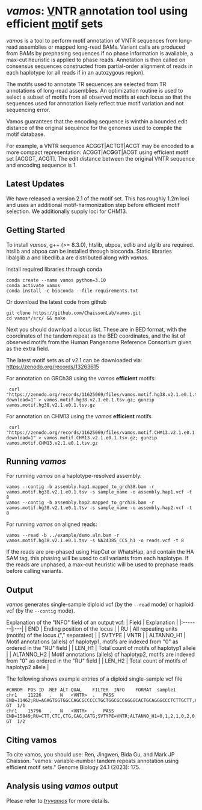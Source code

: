 

# *vamos*: <ins>V</ins>NTR <ins>a</ins>nnotation tool using efficient <ins>mo</ins>tif <ins>s</ins>ets

*vamos* is a tool to perform motif annotation of VNTR sequences from long-read assemblies or mapped long-read BAMs. Variant calls are produced from BAMs by prephasing sequences if no phase information is available, a max-cut heuristic is applied to phase reads. Annotation is then called on consensus sequences constructed from partial-order alignment of reads in each haplotype (or all reads if in an autozygous region).

The motifs used to annotate TR sequences are selected from TR annotations of long-read assemblies. An optimization routine is used to select a subset of motifs from all observed motifs at each locus so that the sequences used for annotation likely reflect true motif variation and not sequencing error. 

Vamos guarantees that the encoding sequence is winthin a bounded edit distance of the original sequence for the genomes used to compile the motif database.

For example, a VNTR sequence ACGGT|ACTGT|ACGT may be encoded to a more compact representation: ACGGT|AC**G**GT|ACGT using efficient motif set [ACGGT, ACGT]. The edit distance between the original VNTR sequence and encoding sequence is 1. 


## Latest Updates
We have released a version 2.1 of the motif set. This has roughly 1.2m loci and uses an additional motif-harmonization step before efficient motif selection. We additionally supply loci for CHM13.

## Getting Started
To install *vamos*, g++ (>= 8.3.0), htslib, abpoa, edlib and alglib are required.
htslib and abpoa can be installed through bioconda.
Static libraries libalglib.a and libedlib.a are distributed along with *vamos*.

Install required libraries through conda
```
conda create --name vamos python=3.10
conda activate vamos
conda install -c bioconda --file requirements.txt
```

Or download the latest code from github
```
git clone https://github.com/ChaissonLab/vamos.git 
cd vamos*/src/ && make
```

Next you should download a locus list. These are in BED format, with the coordinates of the tandem repeat as the BED coordinates, and the list of observed motifs from the Human Pangenome Reference Consortium given as the extra field.

The latest motif sets as of v2.1 can be downloaded via: https://zenodo.org/records/13263615

For annotation on GRCh38 using the *vamos* **efficient** motifs:
```
 curl "https://zenodo.org/records/11625069/files/vamos.motif.hg38.v2.1.e0.1.tsv.gz?download=1" > vamos.motif.hg38.v2.1.e0.1.tsv.gz; gunzip vamos.motif.hg38.v2.1.e0.1.tsv.gz
 ```
For annotation on CHM13 using the *vamos* **efficient** motifs
```
 curl "https://zenodo.org/records/11625069/files/vamos.motif.CHM13.v2.1.e0.1.tsv.gz?download=1" > vamos.motif.CHM13.v2.1.e0.1.tsv.gz; gunzip vamos.motif.CHM13.v2.1.e0.1.tsv.gz
```

## Running *vamos*
For running *vamos* on a haplotype-resolved assembly:
```
vamos --contig -b assembly.hap1.mapped_to_grch38.bam -r vamos.motif.hg38.v2.1.e0.1.tsv -s sample_name -o assembly.hap1.vcf -t 8
vamos --contig -b assembly.hap2.mapped_to_grch38.bam -r vamos.motif.hg38.v2.1.e0.1.tsv -s sample_name -o assembly.hap2.vcf -t 8
```
For running *vamos* on aligned reads:
```
vamos --read -b ../example/demo.aln.bam -r vamos.motif.hg38.v2.1.e0.1.tsv -s NA24385_CCS_h1 -o reads.vcf -t 8
```
If the reads are pre-phased using HapCut or WhatsHap, and contain the HA SAM tag, this phasing will be used to call variants from each haplotype. If the reads are unphased, a max-cut heuristic will be used to prephase reads before calling variants.

## Output
*vamos* generates single-sample diploid vcf (by the ```--read``` mode) or haploid vcf (by the ```--contig``` mode).

Explanation of the "INFO" field of an output vcf:
| Field | Explanation |
|:-------|:---|
| END     | Ending position of the locus |
| RU      | All repeating units (motifs) of the locus ("," separated) |
| SVTYPE  | VNTR |
| ALTANNO_H1 | Motif annotations (allels) of haplotyp1, motifs are indexed from "0" as ordered in the "RU" field |
| LEN_H1 | Total count of motifs of haplotyp1 allele |
| ALTANNO_H2 | Motif annotations (allels) of haplotyp2, motifs are indexed from "0" as ordered in the "RU" field |
| LEN_H2 | Total count of motifs of haplotyp2 allele |


The following shows example entries of a diploid single-sample vcf file
```
#CHROM	POS	ID	REF	ALT	QUAL	FILTER	INFO	FORMAT	sample1
chr1	11226	.	N	<VNTR>	.	PASS	END=11462;RU=AGAGTGGTGGCCAGCGCCCCCTGCTGGCGCCGGGGCACTGCAGGGCCCTCTTGCTT,ACTGTATAGTGGTGGCACGCCGCCTGCTGGCAGCTAGGGACATTGCAGGGTCCTCTTGCTC,AGAGTGGTGGCCACCGCCCCCTGCTGGCGCCGGGGCACTGCAGGGTCCTCTTGCTT,ACTGTATAGTGGTGGCACGCCGCCTGCTGGCAGCTACGGACATTGCAGGGTCCTCTTGCTC,ACTGTATAGTGGTGGCACGCCGCCTGCTGGCAGCTAGGGACATTGCAGGGTCCTCTTGCTCA;SVTYPE=VNTR;ALTANNO_H1=0,0,4,0;LEN_H1=4;	GT	1/1
chr1	15796	.	N	<VNTR>	.	PASS	END=15849;RU=CTT,CTC,CTG,CAG,CATG;SVTYPE=VNTR;ALTANNO_H1=0,1,2,1,0,2,0,0,0,1,3,0,2,1,0,4,2;LEN_H1=17;ALTANNO_H2=0,1,2,1,0,2,2,2,0,1,3,0,2,1,0,4,2;LEN_H2=17;	GT	1/2
```
## Citing vamos
To cite vamos, you should use:
Ren, Jingwen, Bida Gu, and Mark JP Chaisson. "vamos: variable-number tandem repeats annotation using efficient motif sets." Genome Biology 24.1 (2023): 175.


## Analysis using *vamos* output
Please refer to [*tryvamos*](https://github.com/ChaissonLab/vamos/blob/master/tryvamos) for more details.
